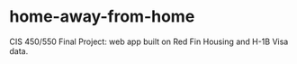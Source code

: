 # home-away-from-home
CIS 450/550 Final Project: web app built on Red Fin Housing and H-1B Visa data.
